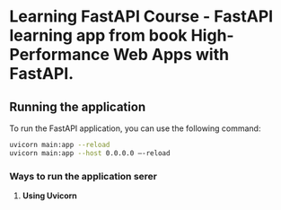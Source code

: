 # Learning FastAPI Course - FastAPI learning app from book High-Performance Web Apps with FastAPI.
## Running the application
To run the FastAPI application, you can use the following command:

```bash
uvicorn main:app --reload   
uvicorn main:app --host 0.0.0.0 –-reload


```

### Ways to run the application serer
1. **Using Uvicorn**                                                                                                                                                                                                                                      